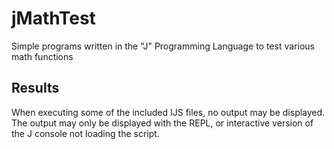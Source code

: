# jMathTest
Simple programs written in the "J" Programming Language to test various math functions
## Results
When executing some of the included IJS files, no output may be displayed. The output may only be displayed with the REPL, or interactive version of the J console not loading the script.
